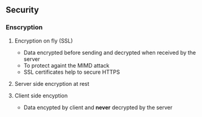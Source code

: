 ## Security 

### Enscryption 
1. Encryption on fly (SSL)
    * Data encrypted before sending and decrypted when received by the server
    * To protect againt the MIMD attack
    * SSL certificates help to secure HTTPS
2. Server side encryption at rest

3. Client side encyption
    * Data encypted by client and **never** decrypted by the server